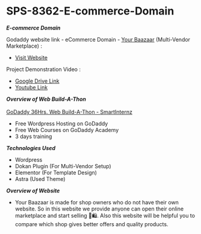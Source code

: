 # SPS-8362-E-commerce-Domain

**_E-commerce Domain_**
<br>

Godaddy website link - eCommerce Domain - [Your Baazaar](https://f7l.2da.myftpupload.com/ "Your Baazaar") (Multi-Vendor Marketplace) : <br>
- [Visit Website](https://f7l.2da.myftpupload.com/)

Project Demonstration Video :<br>
- [Google Drive Link](https://drive.google.com/file/d/1pAGJ4C0s3vvJ2klyYrgpxg-0cPl8j9aN/view?usp=sharing)  <br>
- [Youtube Link](https://youtu.be/cTCcQDhjmpU)

**_Overview of Web Build-A-Thon_**
<br>
<br>
 [GoDaddy 36Hrs. Web Build-A-Thon - SmartInternz](https://smartinternz.com/godaddy-web-build-a-thon)
 - Free Wordpress Hosting on GoDaddy
 - Free Web Courses on GoDaddy Academy
 - 3 days training
 
 **_Technologies Used_**
 <br>
 - Wordpress
 - Dokan Plugin (For Multi-Vendor Setup)
 - Elementor (For Template Design)
 - Astra (Used Theme)
 
 **_Overview of Website_**
 <br>
 - Your Baazaar is made for shop owners who do not have their own website. So in this website we provide anyone can open their online marketplace and start selling 🛒🛍. Also this website will be helpful you to compare which shop gives better offers and quality products.
